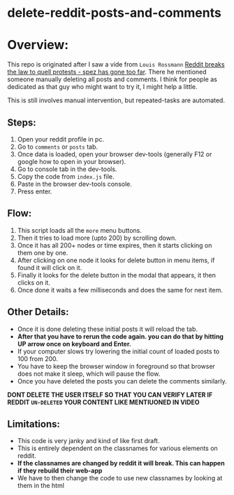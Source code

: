 # delete-reddit-posts-and-comments

# Overview:
This repo is originated after I saw a vide from `Louis Rossmann` [Reddit breaks the law to quell protests - spez has gone too far](https://www.youtube.com/watch?v=mfZKkUg8jgM).
There he mentioned someone manually deleting all posts and comments.
I think for people as dedicated as that guy who might want to try it, I might help a little.

This is still involves manual intervention, but repeated-tasks are automated.


## Steps:
1. Open your reddit profile in pc.
2. Go to `comments` or `posts` tab.
3. Once data is loaded, open your browser dev-tools (generally F12 or google how to open in your browser).
4. Go to console tab in the dev-tools.
5. Copy the code from `index.js` file.
6. Paste in the browser dev-tools console.
7. Press enter.

## Flow:
1. This script loads all the `more` menu buttons.
2. Then it tries to load more (upto 200) by scrolling down.
3. Once it has all 200+ nodes or time expires, then it starts clicking on them one by one.
4. After clicking on one node it looks for delete button in menu items, if found it will click on it.
5. Finally it looks for the delete button in the modal that appears, it then clicks on it.
6. Once done it waits a few milliseconds and does the same for next item.

## Other Details:
- Once it is done deleting these initial posts it will reload the tab.
- **After that you have to rerun the code again. you can do that by hitting UP arrow once on keyboard and Enter.**
- If your computer slows try lowering the initial count of loaded posts to 100 from 200.
- You have to keep the browser window in foreground so that browser does not make it sleep, which will pause the flow.
- Once you have deleted the posts you can delete the comments similarly.

**DONT DELETE THE USER ITSELF SO THAT YOU CAN VERIFY LATER IF REDDIT `UN-DELETED` YOUR CONTENT LIKE MENTIUONED IN VIDEO**

## Limitations:
- This code is very janky and kind of like first draft.
- This is entirely dependent on the classnames for various elements on reddit.
- **If the classnames are changed by reddit it will break. This can happen if they rebuild their web-app**
- We have to then change the code to use new classnames by looking at them in the html
